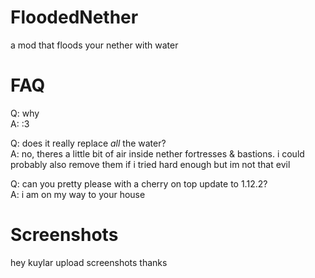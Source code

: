 # FloodedNether

a mod that floods your nether with water

# FAQ

Q: why  
A: :3

Q: does it really replace *all* the water?  
A: no, theres a little bit of air inside nether fortresses & 
bastions. i could probably also remove them if i tried hard 
enough but im not that evil

Q: can you pretty please with a cherry on top update to 1.12.2?  
A: i am on my way to your house

# Screenshots

hey kuylar upload screenshots thanks